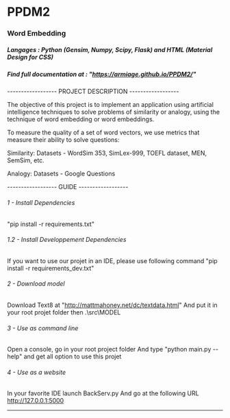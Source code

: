 # PPDM2
### Word Embedding

##### Langages : Python (Gensim, Numpy, Scipy, Flask) and HTML (Material Design for CSS)
##### Find full documentation at : "https://armiage.github.io/PPDM2/"

------------------ PROJECT DESCRIPTION ------------------

The objective of this project is to implement an application using artificial intelligence techniques to solve problems of similarity or analogy, using the technique of word embedding or word embeddings.

To measure the quality of a set of word vectors, we use metrics that measure their ability to solve questions:

Similarity: Datasets - WordSim 353, SimLex-999, TOEFL dataset, MEN, SemSim, etc.

Analogy: Datasets - Google Questions

------------------ GUIDE ------------------

###### 1 - Install Dependencies
"pip install -r requirements.txt"

###### 1.2 - Install Developpement Dependencies
If you want to use our projet in an IDE, please use following command
"pip install -r requirements_dev.txt"

###### 2 - Download model
Download Text8 at "http://mattmahoney.net/dc/textdata.html"
And put it in your root projet folder then .\src\MODEL

###### 3 - Use as command line
Open a console, go in your root project folder
And type "python main.py --help" and get all option to use this projet

###### 4 - Use as a website
In your favorite IDE launch BackServ.py
And go at the following URL http://127.0.0.1:5000

------
